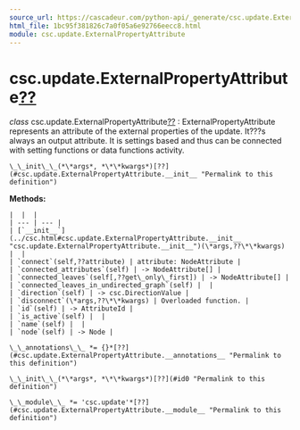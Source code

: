 ```yaml
---
source_url: https://cascadeur.com/python-api/_generate/csc.update.ExternalPropertyAttribute.html
html_file: 1bc95f381826c7a0f05a6e92766eecc8.html
module: csc.update.ExternalPropertyAttribute
---
```


# csc.update.ExternalPropertyAttribute[??](#csc-update-externalpropertyattribute "Permalink to this heading")

*class* csc.update.ExternalPropertyAttribute[??](#csc.update.ExternalPropertyAttribute "Permalink to this definition")
:   ExternalPropertyAttribute represents an attribute of the external properties of the update.
    It???s always an output attribute.
    It is settings based and thus can be connected with setting functions or data functions activity.

    \_\_init\_\_(*\*args*, *\*\*kwargs*)[??](#csc.update.ExternalPropertyAttribute.__init__ "Permalink to this definition")

    
**Methods:**

    |  |  |
    | --- | --- |
    | [`__init__`](../csc.html#csc.update.ExternalPropertyAttribute.__init__ "csc.update.ExternalPropertyAttribute.__init__")(\*args,??\*\*kwargs) |  |
    | `connect`(self,??attribute) | attribute: NodeAttribute |
    | `connected_attributes`(self) | -> NodeAttribute[] |
    | `connected_leaves`(self[,??get\_only\_first]) | -> NodeAttribute[] |
    | `connected_leaves_in_undirected_graph`(self) |  |
    | `direction`(self) | -> csc.DirectionValue |
    | `disconnect`(\*args,??\*\*kwargs) | Overloaded function. |
    | `id`(self) | -> AttributeId |
    | `is_active`(self) |  |
    | `name`(self) |  |
    | `node`(self) | -> Node |

    \_\_annotations\_\_ *= {}*[??](#csc.update.ExternalPropertyAttribute.__annotations__ "Permalink to this definition")

    \_\_init\_\_(*\*args*, *\*\*kwargs*)[??](#id0 "Permalink to this definition")

    \_\_module\_\_ *= 'csc.update'*[??](#csc.update.ExternalPropertyAttribute.__module__ "Permalink to this definition")